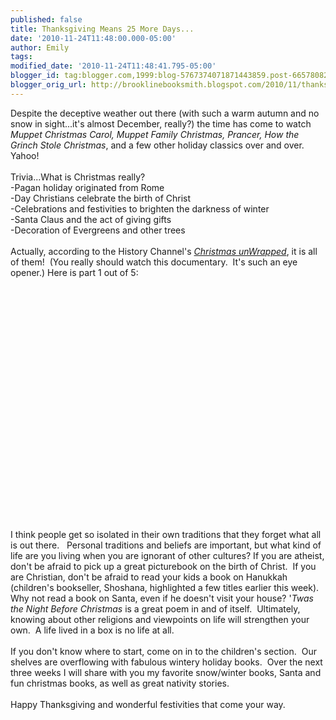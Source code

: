 ```yaml
---
published: false
title: Thanksgiving Means 25 More Days...
date: '2010-11-24T11:48:00.000-05:00'
author: Emily
tags: 
modified_date: '2010-11-24T11:48:41.795-05:00'
blogger_id: tag:blogger.com,1999:blog-5767374071871443859.post-6657808225530747427
blogger_orig_url: http://brooklinebooksmith.blogspot.com/2010/11/thanksgiving-means-25-more-days.html
---
```


Despite the deceptive weather out there (with such a warm autumn and no snow in sight...it's almost December, really?) the time has come to watch <i>Muppet Christmas Carol, Muppet Family Christmas, Prancer, How the Grinch Stole Christmas</i>, and a few other holiday classics over and over.&nbsp; Yahoo!<br /><br />Trivia...What is Christmas really?<br />-Pagan holiday originated from Rome<br />-Day Christians celebrate the birth of Christ<br />-Celebrations and festivities to brighten the darkness of winter<br />-Santa Claus and the act of giving gifts<br />-Decoration of Evergreens and other trees<br /><br />Actually, according to the History Channel's <a href="http://www.youtube.com/watch?v=A5T5ibb2E9I&amp;feature=related"><i>Christmas unWrapped</i></a>, it is all of them!&nbsp; (You really should watch this documentary.&nbsp; It's such an eye opener.) Here is part 1 out of 5:<br /><object height="385" width="480"><param name="movie" value="http://www.youtube.com/v/A5T5ibb2E9I?fs=1&amp;hl=en_US"></param><param name="allowFullScreen" value="true"></param><param name="allowscriptaccess" value="always"></param><embed src="http://www.youtube.com/v/A5T5ibb2E9I?fs=1&amp;hl=en_US" type="application/x-shockwave-flash" allowscriptaccess="always" allowfullscreen="true" width="480" height="385"></embed></object><br /><br />I think people get so isolated in their own traditions that they forget what all is out there.&nbsp;&nbsp; Personal traditions and beliefs are important, but what kind of life are you living when you are ignorant of other cultures? If you are atheist, don't be afraid to pick up a great picturebook on the birth of Christ.&nbsp; If you are Christian, don't be afraid to read your kids a book on Hanukkah (children's bookseller, Shoshana, highlighted a few titles earlier this week).&nbsp; Why not read a book on Santa, even if he doesn't visit your house? '<i>Twas the Night Before Christmas</i> is a great poem in and of itself.&nbsp; Ultimately, knowing about other religions and viewpoints on life will strengthen your own.&nbsp; A life lived in a box is no life at all.&nbsp;<br /><br />If you don't know where to start, come on in to the children's section.&nbsp; Our shelves are overflowing with fabulous wintery holiday books.&nbsp; Over the next three weeks I will share with you my favorite snow/winter books, Santa and fun christmas books, as well as great nativity stories. <br /><br />Happy Thanksgiving and wonderful festivities that come your way.